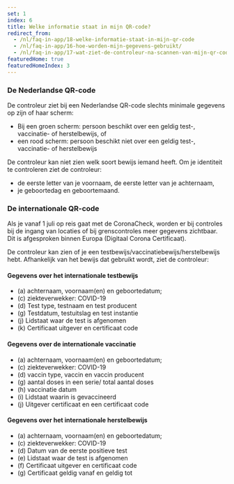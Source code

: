 ```yaml
---
set: 1
index: 6
title: Welke informatie staat in mijn QR-code? 
redirect_from: 
  - /nl/faq-in-app/18-welke-informatie-staat-in-mijn-qr-code
  - /nl/faq-in-app/16-hoe-worden-mijn-gegevens-gebruikt/
  - /nl/faq-in-app/17-wat-ziet-de-controleur-na-scannen-van-mijn-qr-code/
featuredHome: true
featuredHomeIndex: 3
---
```

### De Nederlandse QR-code
De controleur ziet bij een Nederlandse QR-code slechts minimale gegevens op zijn of haar scherm:

- Bij een groen scherm: persoon beschikt over een geldig test-, vaccinatie- of herstelbewijs, of
- een rood scherm: persoon beschikt niet over een geldig test-, vaccinatie- of herstelbewijs

De controleur kan niet zien welk soort bewijs iemand heeft. Om je identiteit te controleren ziet de controleur:
- de eerste letter van je voornaam, de eerste letter van je achternaam,
- je geboortedag en geboortemaand.

### De internationale QR-code
Als je vanaf 1 juli op reis gaat met de CoronaCheck, worden er bij controles bij de ingang van locaties of bij grenscontroles meer gegevens zichtbaar. Dit is afgesproken binnen Europa (Digitaal Corona Certificaat). 

De controleur kan zien of je een testbewijs/vaccinatiebewijs/herstelbewijs hebt. Afhankelijk van het bewijs dat gebruikt wordt, ziet de controleur:

#### Gegevens over het internationale testbewijs

- (a) achternaam, voornaam(en) en geboortedatum;
- (c) ziekteverwekker: COVID-19 
- (d) Test type, testnaam en test producent
- (g) Testdatum, testuitslag en test instantie
- (j) Lidstaat waar de test is afgenomen
- (k) Certificaat uitgever en certificaat code
 
#### Gegevens over de internationale vaccinatie

- (a) achternaam, voornaam(en) en geboortedatum;
- (c) ziekteverwekker: COVID-19 
- (d) vaccin type, vaccin en vaccin producent
- (g) aantal doses in een serie/ total aantal doses
- (h) vaccinatie datum
- (i) Lidstaat waarin is gevaccineerd
- (j) Uitgever certificaat en een certificaat code
 
#### Gegevens over het internationale herstelbewijs

- (a) achternaam, voornaam(en) en geboortedatum;
- (c) ziekteverwekker: COVID-19 
- (d) Datum van de eerste positieve test
- (e) Lidstaat waar de test is afgenomen
- (f) Certificaat uitgever en certificaat code
- (g) Certificaat geldig vanaf en geldig tot

